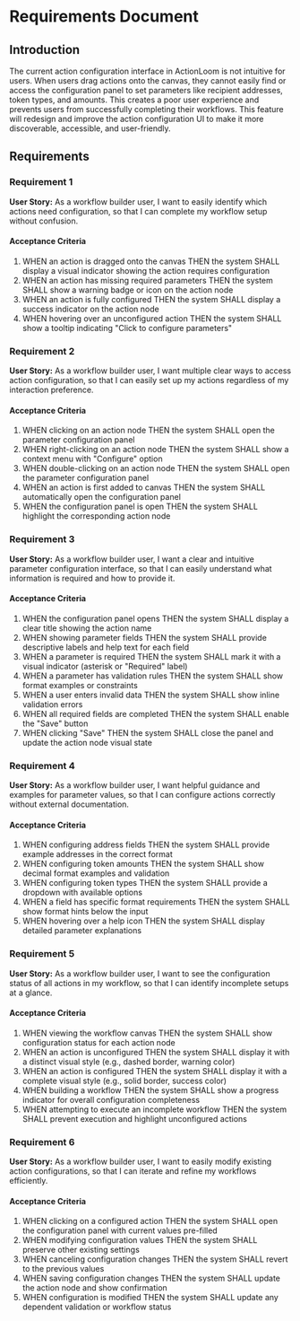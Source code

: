 # Requirements Document

## Introduction

The current action configuration interface in ActionLoom is not intuitive for users. When users drag actions onto the canvas, they cannot easily find or access the configuration panel to set parameters like recipient addresses, token types, and amounts. This creates a poor user experience and prevents users from successfully completing their workflows. This feature will redesign and improve the action configuration UI to make it more discoverable, accessible, and user-friendly.

## Requirements

### Requirement 1

**User Story:** As a workflow builder user, I want to easily identify which actions need configuration, so that I can complete my workflow setup without confusion.

#### Acceptance Criteria

1. WHEN an action is dragged onto the canvas THEN the system SHALL display a visual indicator showing the action requires configuration
2. WHEN an action has missing required parameters THEN the system SHALL show a warning badge or icon on the action node
3. WHEN an action is fully configured THEN the system SHALL display a success indicator on the action node
4. WHEN hovering over an unconfigured action THEN the system SHALL show a tooltip indicating "Click to configure parameters"

### Requirement 2

**User Story:** As a workflow builder user, I want multiple clear ways to access action configuration, so that I can easily set up my actions regardless of my interaction preference.

#### Acceptance Criteria

1. WHEN clicking on an action node THEN the system SHALL open the parameter configuration panel
2. WHEN right-clicking on an action node THEN the system SHALL show a context menu with "Configure" option
3. WHEN double-clicking on an action node THEN the system SHALL open the parameter configuration panel
4. WHEN an action is first added to canvas THEN the system SHALL automatically open the configuration panel
5. WHEN the configuration panel is open THEN the system SHALL highlight the corresponding action node

### Requirement 3

**User Story:** As a workflow builder user, I want a clear and intuitive parameter configuration interface, so that I can easily understand what information is required and how to provide it.

#### Acceptance Criteria

1. WHEN the configuration panel opens THEN the system SHALL display a clear title showing the action name
2. WHEN showing parameter fields THEN the system SHALL provide descriptive labels and help text for each field
3. WHEN a parameter is required THEN the system SHALL mark it with a visual indicator (asterisk or "Required" label)
4. WHEN a parameter has validation rules THEN the system SHALL show format examples or constraints
5. WHEN a user enters invalid data THEN the system SHALL show inline validation errors
6. WHEN all required fields are completed THEN the system SHALL enable the "Save" button
7. WHEN clicking "Save" THEN the system SHALL close the panel and update the action node visual state

### Requirement 4

**User Story:** As a workflow builder user, I want helpful guidance and examples for parameter values, so that I can configure actions correctly without external documentation.

#### Acceptance Criteria

1. WHEN configuring address fields THEN the system SHALL provide example addresses in the correct format
2. WHEN configuring token amounts THEN the system SHALL show decimal format examples and validation
3. WHEN configuring token types THEN the system SHALL provide a dropdown with available options
4. WHEN a field has specific format requirements THEN the system SHALL show format hints below the input
5. WHEN hovering over a help icon THEN the system SHALL display detailed parameter explanations

### Requirement 5

**User Story:** As a workflow builder user, I want to see the configuration status of all actions in my workflow, so that I can identify incomplete setups at a glance.

#### Acceptance Criteria

1. WHEN viewing the workflow canvas THEN the system SHALL show configuration status for each action node
2. WHEN an action is unconfigured THEN the system SHALL display it with a distinct visual style (e.g., dashed border, warning color)
3. WHEN an action is configured THEN the system SHALL display it with a complete visual style (e.g., solid border, success color)
4. WHEN building a workflow THEN the system SHALL show a progress indicator for overall configuration completeness
5. WHEN attempting to execute an incomplete workflow THEN the system SHALL prevent execution and highlight unconfigured actions

### Requirement 6

**User Story:** As a workflow builder user, I want to easily modify existing action configurations, so that I can iterate and refine my workflows efficiently.

#### Acceptance Criteria

1. WHEN clicking on a configured action THEN the system SHALL open the configuration panel with current values pre-filled
2. WHEN modifying configuration values THEN the system SHALL preserve other existing settings
3. WHEN canceling configuration changes THEN the system SHALL revert to the previous values
4. WHEN saving configuration changes THEN the system SHALL update the action node and show confirmation
5. WHEN configuration is modified THEN the system SHALL update any dependent validation or workflow status